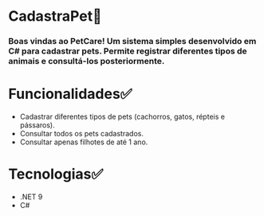 # CadastraPet🐶

### Boas vindas ao PetCare! Um sistema simples desenvolvido em C# para cadastrar pets. Permite registrar diferentes tipos de animais e consultá-los posteriormente.

# Funcionalidades✅
- Cadastrar diferentes tipos de pets (cachorros, gatos, répteis e pássaros).
- Consultar todos os pets cadastrados.
- Consultar apenas filhotes de até 1 ano.

# Tecnologias✅
- .NET 9
- C#
